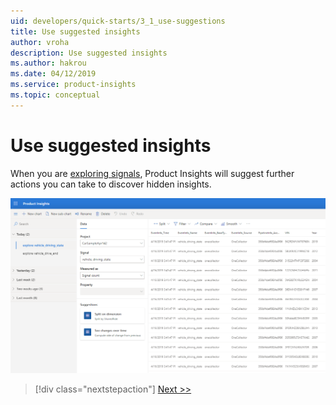 ```yaml
---
uid: developers/quick-starts/3_1_use-suggestions
title: Use suggested insights
author: vroha
description: Use suggested insights
ms.author: hakrou
ms.date: 04/12/2019
ms.service: product-insights
ms.topic: conceptual
---
```

# Use suggested insights

When you are [exploring signals](xref:developers/quick-starts/1_3_explore), Product Insights will suggest further actions you can take to discover hidden insights. 

![Insight](/images/quick-starts/1-Suggestions.png)

> [!div class="nextstepaction"]
> [Next >>](3_2_transform-data.md)
